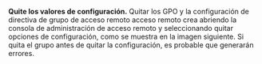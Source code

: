 **Quite los valores de configuración.** Quitar los GPO y la configuración de directiva de grupo de acceso remoto acceso remoto crea abriendo la consola de administración de acceso remoto y seleccionando quitar opciones de configuración, como se muestra en la imagen siguiente. Si quita el grupo antes de quitar la configuración, es probable que generarán errores.